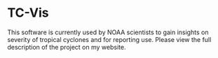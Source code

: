 # TC-Vis
This software is currently used by NOAA scientists to gain insights on severity of tropical cyclones and for reporting use. 
Please view the full description of the project on my website.


